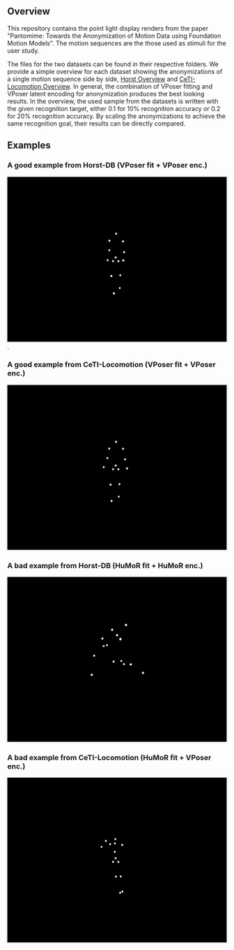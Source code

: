 ## Overview
This repository contains the point light display renders from the paper "Pantomime: Towards the Anonymization of Motion Data using Foundation Motion Models". The motion sequences are the those used as stimuli for the user study.

The files for the two datasets can be found in their respective folders. We provide a simple overview for each dataset showing the anonymizations of a single motion sequence side by side, [Horst Overview](Horst-Study/Horst-Study_overview.html) and [CeTI-Locomotion Overview](CeTI-Locomotion/CeTI-Locomotion_overview.html). In general, the combination of VPoser fitting and VPoser latent encoding for anonymization produces the best looking results. In the overview, the used sample from the datasets is written with the given recognition target, either 0.1 for 10% recognition accuracy or 0.2 for 20% recognition accuracy. By scaling the anonymizations to achieve the same recognition goal, their results can be directly compared.


## Examples

### A good example from Horst-DB (VPoser fit + VPoser enc.)
![](Horst-Study/Horst-Study_S43.0011-Gait.npz_vposer_fitting_vposer_0.1.gif).

### A good example from CeTI-Locomotion (VPoser fit + VPoser enc.)
![](CeTI-Locomotion/CeTI-Locomotion_sub-K60.task-gaitFast-tracksys-RokokoSmartSuitPro1-run-1-step-1-motion.npz_vposer_fitting_vposer_0.1.gif)


### A bad example from Horst-DB (HuMoR fit + HuMoR enc.)
![](Horst-Study/Horst-Study_S26.0006-Gait.npz_humor_fitting_humor_0.1.gif)

### A bad example from CeTI-Locomotion (HuMoR fit + VPoser enc.)
![](CeTI-Locomotion/CeTI-Locomotion_sub-K39.task-sts-tracksys-RokokoSmartSuitPro1-run-2-sequence-2-motion.npz_humor_fitting_vposer_0.1.gif)

